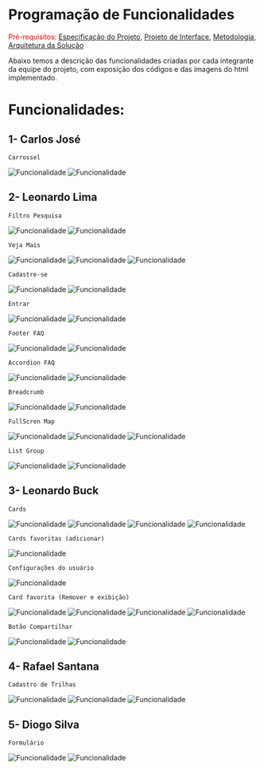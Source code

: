 # Programação de Funcionalidades

<span style="color:red">Pré-requisitos: <a href="02-Especificação do Projeto.md"> Especificação do Projeto</a></span>, <a href="04-Projeto de Interface.md"> Projeto de Interface</a>, <a href="03-Metodologia.md"> Metodologia</a>, <a href="05-Arquitetura da Solução.md"> Arquitetura da Solução</a>

Abaixo temos a descrição das funcionalidades criadas por cada integrante da equipe do projeto, com exposição dos códigos e das imagens do html implementado.


# Funcionalidades:

## 1- Carlos José
`Carrossel`

![Funcionalidade](img/codeCarlos.jpg)
![Funcionalidade](img/codeCarlos-carrossel.jpg)


## 2- Leonardo Lima
`Filtro Pesquisa`

![Funcionalidade](img/LLima-BarraPesquisa.jpg)
![Funcionalidade](img/LLima-BarraPesquisa(foto).jpg)

`Veja Mais`

![Funcionalidade](img/LLima-vejaMais(1).jpg)
![Funcionalidade](img/LLima-vejaMaisJS.jpg)
![Funcionalidade](img/LLima-vejaMais.jpg)

`Cadastre-se`

![Funcionalidade](img/LLima-cadastrese.jpg)
![Funcionalidade](img/LLima-cadastrese(foto).jpg)

`Entrar`

![Funcionalidade](img/LLima-entrar.jpg)
![Funcionalidade](img/LLima-entrar(foto).jpg)

`Footer FAQ`

![Funcionalidade](img/LLima-footerFAQ.jpg)
![Funcionalidade](img/LLima-footerFAQ(foto).jpg)

`Accordion FAQ`

![Funcionalidade](img/LLima-accordion.jpg)
![Funcionalidade](img/LLima-accordion(foto).jpg)

`Breadcrumb`

![Funcionalidade](img/LLima-breadcrumb.jpg)
![Funcionalidade](img/LLima-breadcrumb(foto).jpg)

`FullScren Map`

![Funcionalidade](img/LLima-fullscrenMap.jpg)
![Funcionalidade](img/LLima-fullscrenMapJS.jpg)
![Funcionalidade](img/LLima-fullscrenMap(foto).jpg)

`List Group`

![Funcionalidade](img/LLima-tableUser.jpg)
![Funcionalidade](img/LLima-tableUser(foto).jpg)




## 3- Leonardo Buck
`Cards`

![Funcionalidade](img/LeoBAlves-cards-html.png)
![Funcionalidade](img/LeoBAlves-cards-JavaScript1.png)
![Funcionalidade](img/LeoBAlves-cards-JavaScript2.png)
![Funcionalidade](img/LeoBAlves-cards-JavaScript3.png)

`Cards favoritas (adicionar)`

![Funcionalidade](img/LeoBAlves-cards-JavaScript4.png)

`Configurações do usuário`

![Funcionalidade](img/LeoBAlves-userConfig-html.png)

`Card favorita (Remover e exibição)`

![Funcionalidade](img/LeoBAlves-userConfig-JavaScript1.png)
![Funcionalidade](img/LeoBAlves-userConfig-JavaScript2.png)
![Funcionalidade](img/LeoBAlves-userConfig-JavaScript3.png)
![Funcionalidade](img/LeoBAlves-userConfig-JavaScript4.png)

`Botão Compartilhar`

![Funcionalidade](img/codeLeonardoBuck.png)
![Funcionalidade](img/codeLeonardoBuck-compartilhar.png)

## 4- Rafael Santana
`Cadastro de Trilhas`

![Funcionalidade](img/codeRafael.png)
![Funcionalidade](img/codeRafael(1).png)
![Funcionalidade](img/codeRafael-Cadastro.png)


## 5- Diogo Silva
`Formulário`

![Funcionalidade](img/codeDiogo.jpg)
![Funcionalidade](img/codeDiogo-Forms.jpg)

